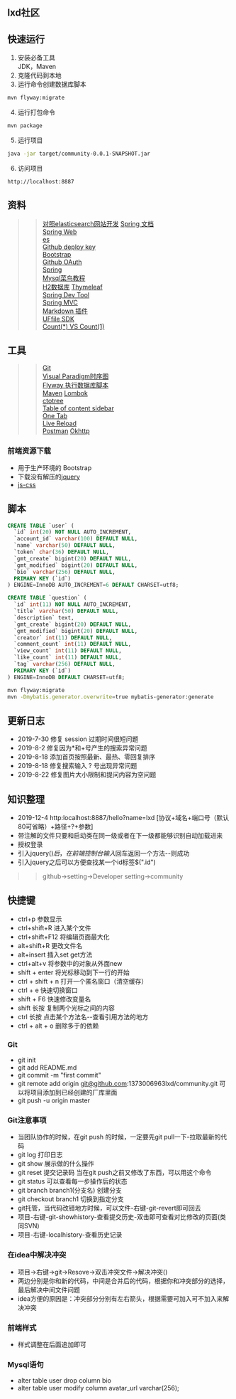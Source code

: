 ## lxd社区

## 快速运行
1. 安装必备工具  
JDK，Maven
2. 克隆代码到本地  
3. 运行命令创建数据库脚本
```sh
mvn flyway:migrate
```
4. 运行打包命令
```sh
mvn package
```
5. 运行项目  
```sh
java -jar target/community-0.0.1-SNAPSHOT.jar
```
6. 访问项目
```
http://localhost:8887
```


## 资料
>> [对照elasticsearch网站开发](https://elasticsearch.cn/explore/)
>> [Spring 文档](https://spring.io/guides)    
>> [Spring Web](https://spring.io/guides/gs/serving-web-content/)   
[es](https://elasticsearch.cn/explore)    
[Github deploy key](https://developer.github.com/v3/guides/managing-deploy-keys/#deploy-keys)    
[Bootstrap](https://v3.bootcss.com/getting-started/)    
[Github OAuth](https://developer.github.com/apps/building-oauth-apps/creating-an-oauth-app/)    
[Spring](https://docs.spring.io/spring-boot/docs/2.0.0.RC1/reference/htmlsingle/#boot-features-embedded-database-support)    
[Mysql菜鸟教程](https://www.runoob.com/mysql/mysql-insert-query.html)    
[H2数据库](http://www.h2database.com/html/main.html)
[Thymeleaf](https://www.thymeleaf.org/doc/tutorials/3.0/usingthymeleaf.html#setting-attribute-values)    
[Spring Dev Tool](https://docs.spring.io/spring-boot/docs/2.0.0.RC1/reference/htmlsingle/#using-boot-devtools)  
[Spring MVC](https://docs.spring.io/spring/docs/5.0.3.RELEASE/spring-framework-reference/web.html#mvc-handlermapping-interceptor)  
[Markdown 插件](http://editor.md.ipandao.com/)   
[UFfile SDK](https://github.com/ucloud/ufile-sdk-java)  
[Count(*) VS Count(1)](https://mp.weixin.qq.com/s/Rwpke4BHu7Fz7KOpE2d3Lw)  

## 工具
>> [Git](https://git-scm.com/download)   
[Visual Paradigm时序图](https://www.visual-paradigm.com)    
[Flyway 执行数据库脚本](https://flywaydb.org/getstarted/firststeps/maven)  
[Maven](https://mvnrepository.com/)
[Lombok](https://www.projectlombok.org)    
[ctotree](https://www.octotree.io/)   
[Table of content sidebar](https://chrome.google.com/webstore/detail/table-of-contents-sidebar/ohohkfheangmbedkgechjkmbepeikkej)    
[One Tab](https://chrome.google.com/webstore/detail/chphlpgkkbolifaimnlloiipkdnihall)    
[Live Reload](https://chrome.google.com/webstore/detail/livereload/jnihajbhpnppcggbcgedagnkighmdlei/related)  
[Postman](https://chrome.google.com/webstore/detail/coohjcphdfgbiolnekdpbcijmhambjff)
[Okhttp](https://square.github.io/okhttp/)
### 前端资源下载
- 用于生产环境的 Bootstrap
- 下载没有解压的[jquery](https://jquery.com)
- [js-css](https://v3.bootcss.com)
## 脚本
```sql
CREATE TABLE `user` (
  `id` int(20) NOT NULL AUTO_INCREMENT,
  `account_id` varchar(100) DEFAULT NULL,
  `name` varchar(50) DEFAULT NULL,
  `token` char(36) DEFAULT NULL,
  `gmt_create` bigint(20) DEFAULT NULL,
  `gmt_modified` bigint(20) DEFAULT NULL,
  `bio` varchar(256) DEFAULT NULL,
  PRIMARY KEY (`id`)
) ENGINE=InnoDB AUTO_INCREMENT=6 DEFAULT CHARSET=utf8;
```
```sql
CREATE TABLE `question` (
  `id` int(11) NOT NULL AUTO_INCREMENT,
  `title` varchar(50) DEFAULT NULL,
  `description` text,
  `gmt_create` bigint(20) DEFAULT NULL,
  `gmt_modified` bigint(20) DEFAULT NULL,
  `creator` int(11) DEFAULT NULL,
  `comment_count` int(11) DEFAULT NULL,
  `view_count` int(11) DEFAULT NULL,
  `like_count` int(11) DEFAULT NULL,
  `tag` varchar(256) DEFAULT NULL,
  PRIMARY KEY (`id`)
) ENGINE=InnoDB DEFAULT CHARSET=utf8;
```

```bash
mvn flyway:migrate
mvn -Dmybatis.generator.overwrite=true mybatis-generator:generate
```

## 更新日志
- 2019-7-30 修复 session 过期时间很短问题   
- 2019-8-2 修复因为*和+号产生的搜索异常问题  
- 2019-8-18 添加首页按照最新、最热、零回复排序  
- 2019-8-18 修复搜索输入 ? 号出现异常问题
- 2019-8-22 修复图片大小限制和提问内容为空问题
## 知识整理
- 2019-12-4 http:localhost:8887/hello?name=lxd [协议+域名+端口号（默认80可省略）+路径+?+参数]
- 带注解的文件只要和启动类在同一级或者在下一级都能够识别自动加载进来
- 授权登录
- 引入jquery($)后，在前端控制台输入$回车返回一个方法--则成功
- 引入jquery之后可以方便查找某一个id标签$(".id")
>> github->setting->Developer setting->community
## 快捷键
- ctrl+p 参数显示
- ctrl+shift+R 进入某个文件
- ctrl+shift+F12 将编辑页面最大化
- alt+shift+R 更改文件名
- alt+insert 插入set get方法
- ctrl+alt+v 将参数中的对象从外面new
- shift + enter 将光标移动到下一行的开始
- ctrl + shift + n 打开一个匿名窗口（清空缓存）
- ctrl + e 快速切换窗口
- shift + F6 快速修改变量名
- shift 长按  复制两个光标之间的内容
- ctrl 长按 点击某个方法名--查看引用方法的地方
- ctrl + alt + o 删除多于的依赖
### Git
- git init
- git add README.md
- git commit -m "first commit"
- git remote add origin git@github.com:1373006963lxd/community.git  可以将项目添加到已经创建的厂库里面
- git push -u origin master
### Git注意事项
- 当团队协作的时候，在git push 的时候，一定要先git pull一下-拉取最新的代码
- git log 打印日志
- git show 展示做的什么操作
- git reset 提交记录码  当在git push之前又修改了东西，可以用这个命令
- git status 可以查看每一步操作后的状态
- git branch branch1(分支名)  创建分支
- git checkout branch1   切换到指定分支
- git托管，当代码改错地方时候，可以文件-右键-git-revert即可回去
- 项目-右键-git-showhistory-查看提交历史-双击即可查看对比修改的页面(类同SVN)
- 项目-右键-localhistory-查看历史记录
### 在idea中解决冲突
- 项目->右键->git->Resove->双击冲突文件->解决冲突()
- 两边分别是你和新的代码，中间是合并后的代码，根据你和冲突部分的选择，最后解决中间文件问题
- idea方便的原因是：冲突部分分别有左右箭头，根据需要可加入可不加入来解决冲突
### 前端样式
- 样式调整在后面追加即可
### Mysql语句
- alter table user drop column bio
- alter table user modify column avatar_url varchar(256);